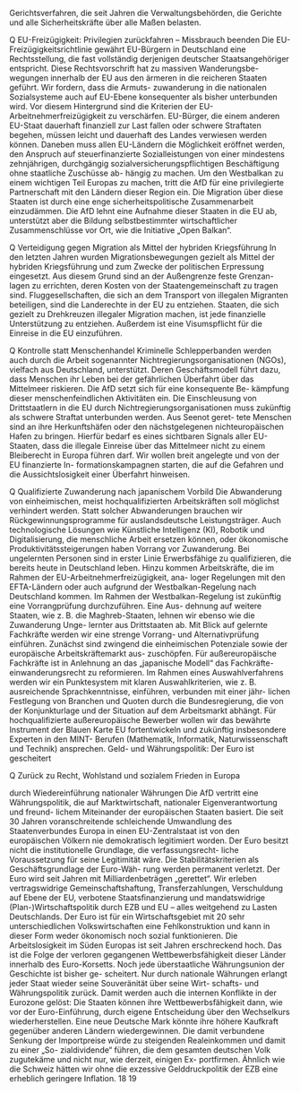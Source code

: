 Gerichtsverfahren, die seit Jahren die Verwaltungsbehörden, die Gerichte und alle Sicherheitskräfte über 
alle Maßen belasten. 
 
Q EU-Freizügigkeit: Privilegien zurückfahren – Missbrauch beenden
Die EU-Freizügigkeitsrichtlinie gewährt EU-Bürgern in Deutschland eine Rechtsstellung, die fast vollständig 
derjenigen deutscher Staatsangehöriger entspricht. Diese Rechtsvorschrift hat zu massiven Wanderungsbe-
wegungen innerhalb der EU aus den ärmeren in die reicheren Staaten geführt. Wir fordern, dass die Armuts-
zuwanderung in die nationalen Sozialsysteme auch auf EU-Ebene konsequenter als bisher unterbunden wird. 
Vor diesem Hintergrund sind die Kriterien der EU-Arbeitnehmerfreizügigkeit zu verschärfen. 
EU-Bürger, die einem anderen EU-Staat dauerhaft finanziell zur Last fallen oder schwere Straftaten begehen, 
müssen leicht und dauerhaft des Landes verwiesen werden können. Daneben muss allen EU-Ländern die 
Möglichkeit eröffnet werden, den Anspruch auf steuerfinanzierte Sozialleistungen von einer mindestens 
zehnjährigen, durchgängig sozialversicherungspflichtigen Beschäftigung ohne staatliche Zuschüsse ab-
hängig zu machen. Um den Westbalkan zu einem wichtigen Teil Europas zu machen, tritt die AfD für eine 
privilegierte Partnerschaft mit den Ländern dieser Region ein. Die Migration über diese Staaten ist durch eine 
enge sicherheitspolitische Zusammenarbeit einzudämmen. Die AfD lehnt eine Aufnahme dieser Staaten in 
die EU ab, unterstützt aber die Bildung selbstbestimmter wirtschaftlicher Zusammenschlüsse vor Ort, wie die 
Initiative „Open Balkan“.
 
Q Verteidigung gegen Migration als Mittel der hybriden Kriegsführung
In den letzten Jahren wurden Migrationsbewegungen gezielt als Mittel der hybriden Kriegsführung und zum 
Zwecke der politischen Erpressung eingesetzt. Aus diesem Grund sind an der Außengrenze feste Grenzan-
lagen zu errichten, deren Kosten von der Staatengemeinschaft zu tragen sind. Fluggesellschaften, die sich 
an dem Transport von illegalen Migranten beteiligen, sind die Landerechte in der EU zu entziehen. Staaten, 
die sich gezielt zu Drehkreuzen illegaler Migration machen, ist jede finanzielle Unterstützung zu entziehen. 
Außerdem ist eine Visumspflicht für die Einreise in die EU einzuführen.
 
Q Kontrolle statt Menschenhandel
Kriminelle Schlepperbanden werden auch durch die Arbeit sogenannter Nichtregierungsorganisationen 
(NGOs), vielfach aus Deutschland, unterstützt. Deren Geschäftsmodell führt dazu, dass Menschen ihr Leben 
bei der gefährlichen Überfahrt über das Mittelmeer riskieren. Die AfD setzt sich für eine konsequente Be-
kämpfung dieser menschenfeindlichen Aktivitäten ein. Die Einschleusung von Drittstaatlern in die EU durch 
Nichtregierungsorganisationen muss zukünftig als schwere Straftat unterbunden werden. Aus Seenot geret-
tete Menschen sind an ihre Herkunftshäfen oder den nächstgelegenen nichteuropäischen Hafen zu bringen. 
Hierfür bedarf es eines sichtbaren Signals aller EU-Staaten, dass die illegale Einreise über das Mittelmeer 
nicht zu einem Bleiberecht in Europa führen darf. Wir wollen breit angelegte und von der EU finanzierte In-
formationskampagnen starten, die auf die Gefahren und die Aussichtslosigkeit einer Überfahrt hinweisen.
 
Q Qualifizierte Zuwanderung nach japanischem Vorbild
Die Abwanderung von einheimischen, meist hochqualifizierten Arbeitskräften soll möglichst verhindert 
werden. Statt solcher Abwanderungen brauchen wir Rückgewinnungsprogramme für auslandsdeutsche 
Leistungsträger. Auch technologische Lösungen wie Künstliche Intelligenz (KI), Robotik und Digitalisierung, 
die menschliche Arbeit ersetzen können, oder ökonomische Produktivitätssteigerungen haben Vorrang vor 
Zuwanderung. Bei ungelernten Personen sind in erster Linie Erwerbsfähige zu qualifizieren, die bereits heute 
in Deutschland leben. Hinzu kommen Arbeitskräfte, die im Rahmen der EU-Arbeitnehmerfreizügigkeit, ana-
loger Regelungen mit den EFTA-Ländern oder auch aufgrund der Westbalkan-Regelung nach Deutschland 
kommen. Im Rahmen der Westbalkan-Regelung ist zukünftig eine Vorrangprüfung durchzuführen. Eine Aus-
dehnung auf weitere Staaten, wie z. B. die Maghreb-Staaten, lehnen wir ebenso wie die Zuwanderung Unge-
lernter aus Drittstaaten ab. 
Mit Blick auf gelernte Fachkräfte werden wir eine strenge Vorrang- und Alternativprüfung einführen. 
Zunächst sind zwingend die einheimischen Potenziale sowie der europäische Arbeitskräftemarkt aus-
zuschöpfen. Für außereuropäische Fachkräfte ist in Anlehnung an das „japanische Modell“ das Fachkräfte-
einwanderungsrecht zu reformieren. Im Rahmen eines Auswahlverfahrens werden wir ein Punktesystem 
mit klaren Auswahlkriterien, wie z. B. ausreichende Sprachkenntnisse, einführen, verbunden mit einer jähr-
lichen Festlegung von Branchen und Quoten durch die Bundesregierung, die von der Konjunkturlage und der 
Situation auf dem Arbeitsmarkt abhängt. Für hochqualifizierte außereuropäische Bewerber wollen wir das 
bewährte Instrument der Blauen Karte EU fortentwickeln und zukünftig insbesondere Experten in den MINT-
Berufen (Mathematik, Informatik, Naturwissenschaft und Technik) ansprechen.
Geld- und Währungspolitik: Der Euro ist gescheitert 
 
Q Zurück zu Recht, Wohlstand und sozialem Frieden in Europa  
 
durch Wiedereinführung nationaler Währungen
Die AfD vertritt eine Währungspolitik, die auf Marktwirtschaft, nationaler Eigenverantwortung und freund-
lichem Miteinander der europäischen Staaten basiert. Die seit 30 Jahren voranschreitende schleichende 
Umwandlung des Staatenverbundes Europa in einen EU-Zentralstaat ist von den europäischen Völkern nie 
demokratisch legitimiert worden. Der Euro besitzt nicht die institutionelle Grundlage, die verfassungsrecht-
liche Voraussetzung für seine Legitimität wäre. Die Stabilitätskriterien als Geschäftsgrundlage der Euro-Wäh-
rung werden permanent verletzt. Der Euro wird seit Jahren mit Milliardenbeträgen „gerettet“. Wir erleben 
vertragswidrige Gemeinschaftshaftung, Transferzahlungen, Verschuldung auf Ebene der EU, verbotene 
Staatsfinanzierung und mandatswidrige (Plan-)Wirtschaftspolitik durch EZB und EU – alles weitgehend zu 
Lasten Deutschlands. 
Der Euro ist für ein Wirtschaftsgebiet mit 20 sehr unterschiedlichen Volkswirtschaften eine Fehlkonstruktion 
und kann in dieser Form weder ökonomisch noch sozial funktionieren. Die Arbeitslosigkeit im Süden Europas 
ist seit Jahren erschreckend hoch. Das ist die Folge der verloren gegangenen Wettbewerbsfähigkeit dieser 
Länder innerhalb des Euro-Korsetts. Noch jede überstaatliche Währungsunion der Geschichte ist bisher ge-
scheitert. Nur durch nationale Währungen erlangt jeder Staat wieder seine Souveränität über seine Wirt-
schafts- und Währungspolitik zurück. Damit werden auch die internen Konflikte in der Eurozone gelöst: Die 
Staaten können ihre Wettbewerbsfähigkeit dann, wie vor der Euro-Einführung, durch eigene Entscheidung 
über den Wechselkurs wiederherstellen. 
Eine neue Deutsche Mark könnte ihre höhere Kaufkraft gegenüber anderen Ländern wiedergewinnen. Die 
damit verbundene Senkung der Importpreise würde zu steigenden Realeinkommen und damit zu einer „So-
zialdividende“ führen, die dem gesamten deutschen Volk zugutekäme und nicht nur, wie derzeit, einigen Ex-
portfirmen. Ähnlich wie die Schweiz hätten wir ohne die exzessive Gelddruckpolitik der EZB eine erheblich 
geringere Inflation. 
18
19
